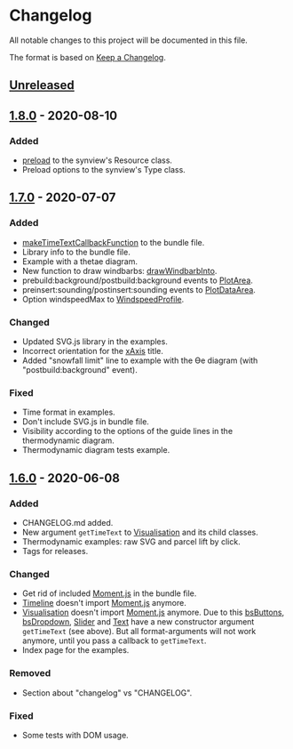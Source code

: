 # Changelog
All notable changes to this project will be documented in this file.

The format is based on [Keep a Changelog](https://keepachangelog.com/en/1.0.0/).

## [Unreleased]

## [1.8.0] - 2020-08-10
### Added
- [preload](https://chird.github.io/meteoJS/doc/module-meteoJS_synview_resource.Resource.html#preload) to the synview's Resource class.
- Preload options to the synview's Type class.

## [1.7.0] - 2020-07-07
### Added
- [makeTimeTextCallbackFunction](https://chird.github.io/meteoJS/doc/module-meteoJS_timeline_visualisation.html#.makeTimeTextCallbackFunction) to the bundle file.
- Library info to the bundle file.
- Example with a thetae diagram.
- New function to draw windbarbs: [drawWindbarbInto](https://chird.github.io/meteoJS/doc/module-meteoJS_thermodynamicDiagram_functions.html#.drawWindbarbInto).
- prebuild:background/postbuild:background events to [PlotArea](https://chird.github.io/meteoJS/doc/module-meteoJS_thermodynamicDiagram_plotArea.PlotArea.html).
- preinsert:sounding/postinsert:sounding events to [PlotDataArea](https://chird.github.io/meteoJS/doc/module-meteoJS_thermodynamicDiagram_plotDataArea.PlotDataArea.html).
- Option windspeedMax to [WindspeedProfile](https://chird.github.io/meteoJS/doc/module-meteoJS_thermodynamicDiagram_windspeedProfile.WindspeedProfile.html).

### Changed
- Updated SVG.js library in the examples.
- Incorrect orientation for the
[xAxis](https://chird.github.io/meteoJS/doc/module-meteoJS_thermodynamicDiagram_axes_xAxis.xAxis.html)
title.
- Added "snowfall limit" line to example with the ϴe diagram (with "postbuild:background" event).

### Fixed
- Time format in examples.
- Don't include SVG.js in bundle file.
- Visibility according to the options of the guide lines in the thermodynamic diagram.
- Thermodynamic diagram tests example.

## [1.6.0] - 2020-06-08
### Added
- CHANGELOG.md added.
- New argument `getTimeText` to 
[Visualisation](https://chird.github.io/meteoJS/doc/module-meteoJS_timeline_visualisation.Visualisation.html)
and its child classes.
- Thermodynamic examples: raw SVG and parcel lift by click.
- Tags for releases.

### Changed
- Get rid of included [Moment.js](https://momentjs.com/) in the bundle file.
- [Timeline](https://chird.github.io/meteoJS/doc/module-meteoJS_timeline.Timeline.html)
doesn't import [Moment.js](https://momentjs.com/) anymore.
- [Visualisation](https://chird.github.io/meteoJS/doc/module-meteoJS_timeline_visualisation.Visualisation.html)
doesn't import [Moment.js](https://momentjs.com/) anymore. Due to this
[bsButtons](https://chird.github.io/meteoJS/doc/module-meteoJS_timeline_visualisation_bsButtons.bsButtons.html),
[bsDropdown](https://chird.github.io/meteoJS/doc/module-meteoJS_timeline_visualisation_bsDropdown.bsDropdown.html),
[Slider](https://chird.github.io/meteoJS/doc/module-meteoJS_timeline_visualisation_slider.Slider.html) and
[Text](https://chird.github.io/meteoJS/doc/module-meteoJS_timeline_visualisation_text.Text.html)
have a new constructor argument `getTimeText` (see above). But all format-arguments
will not work anymore, until you pass a callback to `getTimeText`.
- Index page for the examples.

### Removed
- Section about "changelog" vs "CHANGELOG".

### Fixed
- Some tests with DOM usage.

[Unreleased]: https://github.com/chird/meteoJS/compare/v1.8.0...HEAD
[1.8.0]: https://github.com/chird/meteoJS/compare/v1.7.0...v1.8.0
[1.7.0]: https://github.com/chird/meteoJS/compare/v1.6.0...v1.7.0
[1.6.0]: https://github.com/chird/meteoJS/compare/7ac7aa2785f7af9c5ca266472a52b1f71cea394c...v1.6.0